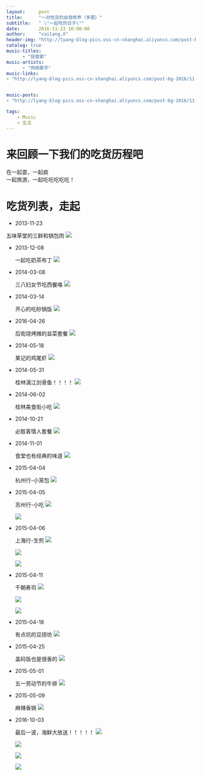 ```yaml
---
layout:     post
title:      "一对吃货的自我修养（多图）"
subtitle:   " \"一起吃的日子\""
date:       2016-11-23 10:00:00
author:     "cailang.X"
header-img: "http://lyang-blog-pics.oss-cn-shanghai.aliyuncs.com/post-bg-2016/11-24/276.jpg"
catalog: true
music-titles:  
      - "投食歌"  
music-artists:
      - "网络歌手"
music-links:
- "http://lyang-blog-pics.oss-cn-shanghai.aliyuncs.com/post-bg-2016/11-24/%E3%80%90%E8%90%9D%E8%8E%89%E9%9F%B3%E7%BF%BB%E5%94%B1%E3%80%91%E6%8A%95%E9%A3%9F%E6%AD%8CBY%E8%8F%8A%E8%8A%B1%E4%BB%99%E4%BA%BA%EF%BC%88%E6%88%91%E6%89%8D%E6%B2%A1%E6%9C%89%E5%8D%96%E8%90%8C%E5%91%A2%E5%93%BC%E5%94%A7-%E7%BD%91%E7%BB%9C%E6%AD%8C%E6%89%8B.mp3"


music-posts:
- "http://lyang-blog-pics.oss-cn-shanghai.aliyuncs.com/post-bg-2016/11-24/276.jpg"

tags:
    - Music
    - 生活
---
```

# 来回顾一下我们的吃货历程吧

在一起耍，一起疯  
一起旅游，一起吃吃吃吃吃！  

# 吃货列表，走起


* 2013-11-23  

 五味草堂的三鲜和锅包肉
![](http://lyang-blog-pics.oss-cn-shanghai.aliyuncs.com/post-bg-2016/11-24/%E4%B8%89%E9%B2%9C%E5%92%8C%E9%94%85%E5%8C%85%E8%82%89.jpg)


* 2013-12-08  

  一起吃奶茶布丁
  ![](http://lyang-blog-pics.oss-cn-shanghai.aliyuncs.com/post-bg-2016/11-24/IMG_20131208_191110.jpg)


* 2014-03-08

  三八妇女节吃西餐咯
  ![](http://lyang-blog-pics.oss-cn-shanghai.aliyuncs.com/post-bg-2016/11-24/IMG_20140308_115435.jpg)


* 2014-03-14

  开心的吃砂锅饭
  ![](http://lyang-blog-pics.oss-cn-shanghai.aliyuncs.com/post-bg-2016/11-24/IMG_20140314_123819.jpg)


* 2016-04-26

  后街烧烤摊的韭菜套餐
  ![](http://lyang-blog-pics.oss-cn-shanghai.aliyuncs.com/post-bg-2016/11-24/IMG_20140426_213125.jpg)


* 2014-05-18

  某记的鸡尾虾
  ![](http://lyang-blog-pics.oss-cn-shanghai.aliyuncs.com/post-bg-2016/11-24/IMG_20140518_181333.jpg)


* 2014-05-31

  桂林漓江剑骨鱼！！！！
  ![](http://lyang-blog-pics.oss-cn-shanghai.aliyuncs.com/post-bg-2016/11-24/IMG_20140531_112353.jpg)


* 2014-06-02

  桂林美食街小吃
  ![](http://lyang-blog-pics.oss-cn-shanghai.aliyuncs.com/post-bg-2016/11-24/IMG_20140602_140654.jpg)


* 2014-10-21

  必胜客情人套餐
  ![](http://lyang-blog-pics.oss-cn-shanghai.aliyuncs.com/post-bg-2016/11-24/IMG_0163.JPG)


* 2014-11-01

  食堂也有经典的味道
  ![](http://lyang-blog-pics.oss-cn-shanghai.aliyuncs.com/post-bg-2016/11-24/IMG_0188.JPG)


* 2015-04-04

  杭州行-小笼包
  ![](http://lyang-blog-pics.oss-cn-shanghai.aliyuncs.com/post-bg-2016/11-24/IMG_20150404_094346.jpg)


* 2015-04-05

  苏州行-小吃
  ![](http://lyang-blog-pics.oss-cn-shanghai.aliyuncs.com/post-bg-2016/11-24/IMG_20150405_131506.jpg)

  ![](http://lyang-blog-pics.oss-cn-shanghai.aliyuncs.com/post-bg-2016/11-24/IMG_20150405_131609.jpg)


* 2015-04-06

  上海行-生煎
  ![](http://lyang-blog-pics.oss-cn-shanghai.aliyuncs.com/post-bg-2016/11-24/IMG_20150406_105056.jpg)

  ![](http://lyang-blog-pics.oss-cn-shanghai.aliyuncs.com/post-bg-2016/11-24/IMG_20150406_105446.jpg)

  ![](http://lyang-blog-pics.oss-cn-shanghai.aliyuncs.com/post-bg-2016/11-24/IMG_20150406_115738.jpg)


* 2015-04-11

  千朝寿司
  ![](http://lyang-blog-pics.oss-cn-shanghai.aliyuncs.com/post-bg-2016/11-24/IMG_20150411_130312.jpg)

  ![](http://lyang-blog-pics.oss-cn-shanghai.aliyuncs.com/post-bg-2016/11-24/IMG_20150411_130722.jpg)

  ![](http://lyang-blog-pics.oss-cn-shanghai.aliyuncs.com/post-bg-2016/11-24/IMG_20150411_130837.jpg)


* 2015-04-18

  有点坑的豆捞坊
  ![](http://lyang-blog-pics.oss-cn-shanghai.aliyuncs.com/post-bg-2016/11-24/IMG_20150418_163115.jpg)


* 2015-04-25

  盖码饭也是很香的
  ![](http://lyang-blog-pics.oss-cn-shanghai.aliyuncs.com/post-bg-2016/11-24/IMG_20150425_195622.jpg)


* 2015-05-01

  五一劳动节的牛排
  ![](http://lyang-blog-pics.oss-cn-shanghai.aliyuncs.com/post-bg-2016/11-24/IMG_20150501_135827_HHT.jpg)


* 2015-05-09

  麻辣香锅
  ![](http://lyang-blog-pics.oss-cn-shanghai.aliyuncs.com/post-bg-2016/11-24/IMG_20150509_191026.jpg)


* 2016-10-03

  最后一波，海鲜大放送！！！！！
  ![](http://lyang-blog-pics.oss-cn-shanghai.aliyuncs.com/post-bg-2016/11-24/377077905101110468.jpg)

  ![](http://lyang-blog-pics.oss-cn-shanghai.aliyuncs.com/post-bg-2016/11-24/25500032207966226.jpg)

  ![](http://lyang-blog-pics.oss-cn-shanghai.aliyuncs.com/post-bg-2016/11-24/671317862663104288.jpg)

  ![](http://lyang-blog-pics.oss-cn-shanghai.aliyuncs.com/post-bg-2016/11-24/784755726042726543.jpg)
